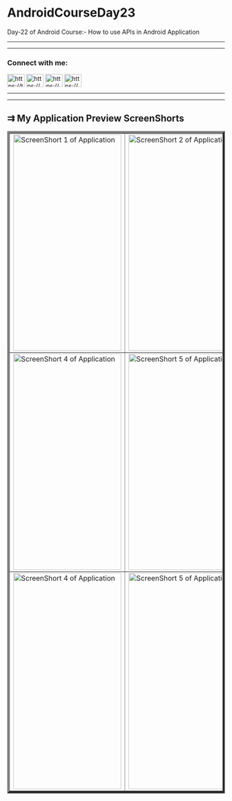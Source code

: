 # AndroidCourseDay23
Day-22 of Android Course:- How to use APIs in Android Application
<hr><hr>
<h3 align="left">Connect with me:</h3>
<p align="left">
<a href="https://twitter.com/https://twitter.com/home" target="blank"><img align="center" src="https://raw.githubusercontent.com/rahuldkjain/github-profile-readme-generator/master/src/images/icons/Social/twitter.svg" alt="https://twitter.com/home" height="30" width="40" /></a>
<a href="https://linkedin.com/in/https://www.linkedin.com/feed/" target="blank"><img align="center" src="https://raw.githubusercontent.com/rahuldkjain/github-profile-readme-generator/master/src/images/icons/Social/linked-in-alt.svg" alt="https://www.linkedin.com/feed/" height="30" width="40" /></a>
<a href="https://instagram.com/https://www.instagram.com/ritikcoder/" target="blank"><img align="center" src="https://raw.githubusercontent.com/rahuldkjain/github-profile-readme-generator/master/src/images/icons/Social/instagram.svg" alt="https://www.instagram.com/ritikcoder/" height="30" width="40" /></a>
<a href="https://www.youtube.com/c/https://youtube.com/@ritikcoder" target="blank"><img align="center" src="https://raw.githubusercontent.com/rahuldkjain/github-profile-readme-generator/master/src/images/icons/Social/youtube.svg" alt="https://youtube.com/@ritikcoder" height="30" width="40" /></a>
</p>
<hr><hr>
<h2>&#8649 My Application Preview ScreenShorts</h2>
<table border="5px" style="border-collapse: collapse;">
  <tr>
    <td>
      <img align="center" src="" alt="ScreenShort 1 of Application" height="500" width="250" />
    </td>
    <td>
      <img align="center" src="" alt="ScreenShort 2 of Application" height="500" width="250" />
    </td>
    <td>
      <img align="center" src="" alt="ScreenShort 3 of Application" height="500" width="250" />
    </td>
  </tr>
  <tr>
    <td>
      <img align="center" src="" alt="ScreenShort 4 of Application" height="500" width="250" />
    </td>
    <td>
      <img align="center" src="" alt="ScreenShort 5 of Application" height="500" width="250" />
    </td>
    <td>
      <img align="center" src="" alt="ScreenShort 6 of Application" height="500" width="250" />
    </td>
  </tr>
  <tr>
    <td>
      <img align="center" src="" alt="ScreenShort 4 of Application" height="500" width="250" />
    </td>
    <td>
      <img align="center" src="" alt="ScreenShort 5 of Application" height="500" width="250" />
    </td>
    <td>
      <img align="center" src="" alt="ScreenShort 6 of Application" height="500" width="250" />
    </td>
  </tr>
</table>
